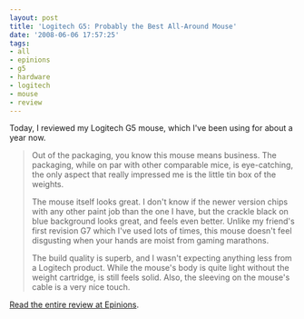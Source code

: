 ```yaml
---
layout: post
title: 'Logitech G5: Probably the Best All-Around Mouse'
date: '2008-06-06 17:57:25'
tags:
- all
- epinions
- g5
- hardware
- logitech
- mouse
- review
---
```


Today, I reviewed my Logitech G5 mouse, which I've been using for about a year now.
<blockquote><span class="rkr">
Out of the packaging, you know this mouse means business. The packaging, while on par with other comparable mice, is eye-catching, the only aspect that really impressed me is the little tin box of the weights.</span>

The mouse itself looks great. I don't know if the newer version chips with any other paint job than the one I have, but the crackle black on blue background looks great, and feels even better. Unlike my friend's first revision G7 which I've used lots of times, this mouse doesn't feel disgusting when your hands are moist from gaming marathons.

The build quality is superb, and I wasn't expecting anything less from a Logitech product. While the mouse's body is quite light without the weight cartridge, is still feels solid. Also, the sleeving on the mouse's cable is a very nice touch.</blockquote>
<a href="http://www99.epinions.com/content_432819572356">Read the entire review at Epinions</a>.